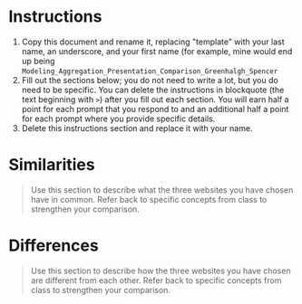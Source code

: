 # Instructions
1. Copy this document and rename it, replacing "template" with your last name, an underscore, and your first name (for example, mine would end up being `Modeling_Aggregation_Presentation_Comparison_Greenhalgh_Spencer`
2. Fill out the sections below; you do not need to write a lot, but you do need to be specific. You can delete the instructions in blockquote (the text beginning with `>`) after you fill out each section. You will earn half a point for each prompt that you respond to and an additional half a point for each prompt where you provide specific details.
3. Delete this instructions section and replace it with your name.

# Similarities

> Use this section to describe what the three websites you have chosen have in common. Refer back to specific concepts from class to strengthen your comparison.

# Differences

> Use this section to describe how the three websites you have chosen are different from each other. Refer back to specific concepts from class to strengthen your comparison.
